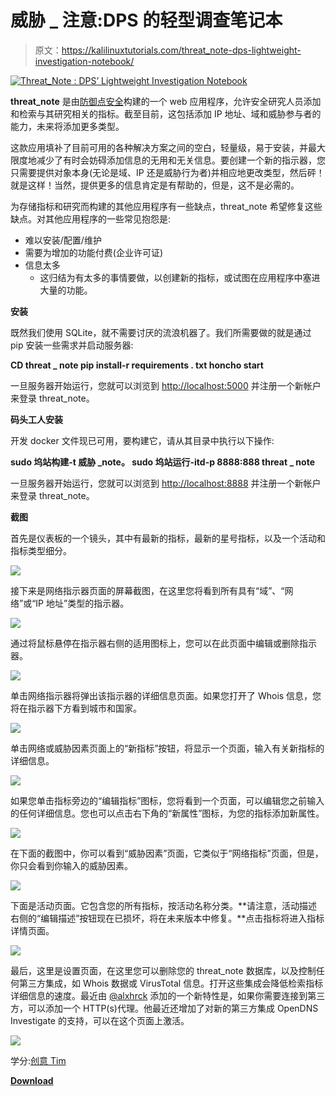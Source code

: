 # 威胁 _ 注意:DPS 的轻型调查笔记本

> 原文：<https://kalilinuxtutorials.com/threat_note-dps-lightweight-investigation-notebook/>

[![Threat_Note : DPS’ Lightweight Investigation Notebook](img/92bec77a7770c472303f289bd3aa58ee.png "Threat_Note : DPS’ Lightweight Investigation Notebook")](https://1.bp.blogspot.com/-_FloVCY8juI/Xcl1xW1i56I/AAAAAAAADZA/yo67oq9N8Qkhm_ZV9QP4y2t_fr7GGUt7wCLcBGAsYHQ/s1600/Screenshots-1%25281%2529.png)

**threat_note** 是由[防御点安全](http://www.defpoint.com)构建的一个 web 应用程序，允许安全研究人员添加和检索与其研究相关的指标。截至目前，这包括添加 IP 地址、域和威胁参与者的能力，未来将添加更多类型。

这款应用填补了目前可用的各种解决方案之间的空白，轻量级，易于安装，并最大限度地减少了有时会妨碍添加信息的无用和无关信息。要创建一个新的指示器，您只需要提供对象本身(无论是域、IP 还是威胁行为者)并相应地更改类型，然后砰！就是这样！当然，提供更多的信息肯定是有帮助的，但是，这不是必需的。

为存储指标和研究而构建的其他应用程序有一些缺点，threat_note 希望修复这些缺点。对其他应用程序的一些常见抱怨是:

*   难以安装/配置/维护
*   需要为增加的功能付费(企业许可证)
*   信息太多
    *   这归结为有太多的事情要做，以创建新的指标，或试图在应用程序中塞进大量的功能。

**安装**

既然我们使用 SQLite，就不需要讨厌的流浪机器了。我们所需要做的就是通过 pip 安装一些需求并启动服务器:

**CD threat _ note
pip install-r requirements . txt
honcho start**

一旦服务器开始运行，您就可以浏览到 [http://localhost:5000](http://localhost:5000) 并注册一个新帐户来登录 threat_note。

**码头工人安装**

开发 docker 文件现已可用，要构建它，请从其目录中执行以下操作:

**sudo 坞站构建-t 威胁 _note。
sudo 坞站运行-itd-p 8888:888 threat _ note**

一旦服务器开始运行，您就可以浏览到 [http://localhost:8888](http://localhost:8888) 并注册一个新帐户来登录 threat_note。

**截图**

首先是仪表板的一个镜头，其中有最新的指标，最新的星号指标，以及一个活动和指标类型细分。

![](img/c30c7f6cb9369b223b61926112647089.png)

接下来是网络指示器页面的屏幕截图，在这里您将看到所有具有“域”、“网络”或“IP 地址”类型的指示器。

![](img/7deb9a8577099ad0569a144777b2f151.png)

通过将鼠标悬停在指示器右侧的适用图标上，您可以在此页面中编辑或删除指示器。

![](img/21e585a4f51dcdf18adeefa3227298b0.png)

单击网络指示器将弹出该指示器的详细信息页面。如果您打开了 Whois 信息，您将在指示器下方看到城市和国家。

![](img/59de32da15b7aec83abf3d069fc6a048.png)

单击网络或威胁因素页面上的“新指标”按钮，将显示一个页面，输入有关新指标的详细信息。

![](img/aa66d01f0a163fdb5ccf0176c610b002.png)

如果您单击指标旁边的“编辑指标”图标，您将看到一个页面，可以编辑您之前输入的任何详细信息。您也可以点击右下角的“新属性”图标，为您的指标添加新属性。

![](img/bf246d9f443854fde5c4cb1b85d0c92a.png)

在下面的截图中，你可以看到“威胁因素”页面，它类似于“网络指标”页面，但是，你只会看到你输入的威胁因素。

![](img/052a3db1edb445d35c8f5664ad495dc9.png)

下面是活动页面。它包含您的所有指标，按活动名称分类。**请注意，活动描述右侧的“编辑描述”按钮现在已损坏，将在未来版本中修复。**点击指标将进入指标详情页面。

![](img/fa34f3437ab027a806ec666e7110c2d7.png)

最后，这里是设置页面，在这里您可以删除您的 threat_note 数据库，以及控制任何第三方集成，如 Whois 数据或 VirusTotal 信息。打开这些集成会降低检索指标详细信息的速度。最近由 [@alxhrck](https://github.com/alxhrck) 添加的一个新特性是，如果你需要连接到第三方，可以添加一个 HTTP(s)代理。他最近还增加了对新的第三方集成 OpenDNS Investigate 的支持，可以在这个页面上激活。

![](img/3314d3c3cdf9c00c7cefb7b519ae65fa.png)

学分:[创意 Tim](http://www.creative-tim.com/)

[**Download**](https://github.com/DefensePointSecurity/threat_note)